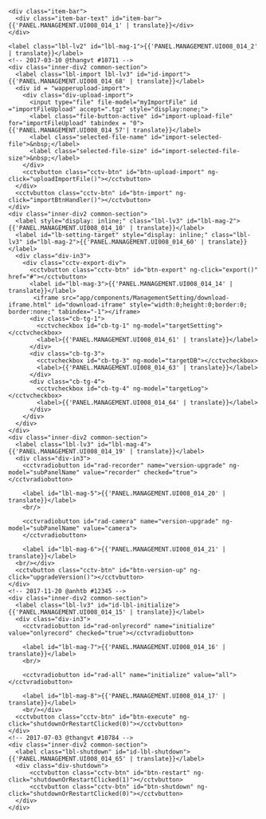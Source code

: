 <div id ="management" class="big-div">
  <div ng-show="visiblePanel == PANELS.MANAGEMENT">
    
    <div class="item-bar">
      <div class="item-bar-text" id="item-bar">{{'PANEL.MANAGEMENT.UI008_014_1' | translate}}</div>
    </div>

    <label class="lbl-lv2" id="lbl-mag-1">{{'PANEL.MANAGEMENT.UI008_014_2' | translate}}</label>
    <!-- 2017-03-10 @thangvt #10711 -->
    <div class="inner-div2 common-section">
      <label class="lbl-import lbl-lv3" id="id-import">{{'PANEL.MANAGEMENT.UI008_014_68' | translate}}</label>
      <div id = "wapperupload-import">
        <div class="div-upload-import">
          <input type="file" file-model="myImportFile" id ="importFileUpload" accept=".tgz" style="display:none;">
          <label class="file-button-active" id="import-upload-file" for="importFileUpload" tabindex = "0">{{'PANEL.MANAGEMENT.UI008_014_57'| translate}}</label>
          <label class="selected-file-name" id="import-selected-file">&nbsp;</label>
          <label class="selected-file-size" id="import-selected-file-size">&nbsp;</label>
        </div>
        <cctvbutton class="cctv-btn" id="btn-upload-import" ng-click="uploadImportFile()"></cctvbutton>
      </div>
      <cctvbutton class="cctv-btn" id="btn-import" ng-click="importBtnHandler()"></cctvbutton>
    </div>
    <div class="inner-div2 common-section">
      <label style="display: inline;" class="lbl-lv3" id="lbl-mag-2">{{'PANEL.MANAGEMENT.UI008_014_10' | translate}}</label>
      <label id="lb-setting-target" style="display: inline;" class="lbl-lv3" id="lbl-mag-2">{{'PANEL.MANAGEMENT.UI008_014_60' | translate}}</label>
      <div class="div-in3">
        <div class="cctv-export-div">
          <cctvbutton class="cctv-btn" id="btn-export" ng-click="export()" href="#"></cctvbutton>
          <label id="lbl-mag-3">{{'PANEL.MANAGEMENT.UI008_014_14' | translate}}</label>
           <iframe src="app/components/ManagementSetting/download-iframe.html" id="download-iframe" style="width:0;height:0;border:0; border:none;" tabindex="-1"></iframe>
          <div class="cb-tg-1">
            <cctvcheckbox id="cb-tg-1" ng-model="targetSetting"></cctvcheckbox>
            <label>{{'PANEL.MANAGEMENT.UI008_014_61' | translate}}</label>
          </div>
          <div class="cb-tg-3">
            <cctvcheckbox id="cb-tg-3" ng-model="targetDB"></cctvcheckbox>
            <label>{{'PANEL.MANAGEMENT.UI008_014_63' | translate}}</label>
          </div>
          <div class="cb-tg-4">
            <cctvcheckbox id="cb-tg-4" ng-model="targetLog"></cctvcheckbox>
            <label>{{'PANEL.MANAGEMENT.UI008_014_64' | translate}}</label>
          </div>
        </div>
      </div>
    </div>
    <div class="inner-div2 common-section">
      <label class="lbl-lv3" id="lbl-mag-4">{{'PANEL.MANAGEMENT.UI008_014_19' | translate}}</label>
      <div class="div-in3">
        <cctvradiobutton id="rad-recorder" name="version-upgrade" ng-model="subPanelName" value="recorder" checked="true"></cctvradiobutton>
        
        <label id="lbl-mag-5">{{'PANEL.MANAGEMENT.UI008_014_20' | translate}}</label>
        <br/>
        
        <cctvradiobutton id="rad-camera" name="version-upgrade" ng-model="subPanelName" value="camera">
        </cctvradiobutton>
        
        <label id="lbl-mag-6">{{'PANEL.MANAGEMENT.UI008_014_21' | translate}}</label>
      <br/></div>
      <cctvbutton class="cctv-btn" id="btn-version-up" ng-click="upgradeVersion()"></cctvbutton>
    </div>
    <!-- 2017-11-20 @anhtb #12345 -->
    <div class="inner-div2 common-section">
      <label class="lbl-lv3" id="id-lbl-initialize">{{'PANEL.MANAGEMENT.UI008_014_15' | translate}}</label>
      <div class="div-in3">
        <cctvradiobutton id="rad-onlyrecord" name="initialize" value="onlyrecord" checked="true"></cctvradiobutton>
        
        <label id="lbl-mag-7">{{'PANEL.MANAGEMENT.UI008_014_16' | translate}}</label>
        <br/>
        
        <cctvradiobutton id="rad-all" name="initialize" value="all"></cctvradiobutton>
        
        <label id="lbl-mag-8">{{'PANEL.MANAGEMENT.UI008_014_17' | translate}}</label>
        <br/></div>
      <cctvbutton class="cctv-btn" id="btn-execute" ng-click="shutdownOrRestartClicked(0)"></cctvbutton>
    </div>
    <!-- 2017-07-03 @thangvt #10784 -->
    <div class="inner-div2 common-section">
      <label class="lbl-shutdown" id="id-lbl-shutdown">{{'PANEL.MANAGEMENT.UI008_014_65' | translate}}</label>
      <div class="div-shutdown">
          <cctvbutton class="cctv-btn" id="btn-restart" ng-click="shutdownOrRestartClicked(1)"></cctvbutton>
          <cctvbutton class="cctv-btn" id="btn-shutdown" ng-click="shutdownOrRestartClicked(0)"></cctvbutton>
      </div>
    </div>
  </div>
   <div id="recorder-upgrade"
    ng-show="visiblePanel == PANELS.RECORDER_UPGRADE"
    ng-include="recorderUpgradePath">
  </div>
  <div id="camera-upgrade"
    ng-show="visiblePanel == PANELS.CAMERA_UPGRADE"
    ng-include="cameraUpgradePath">
  </div>
   <div id="global-dialog"></div>
</div>

